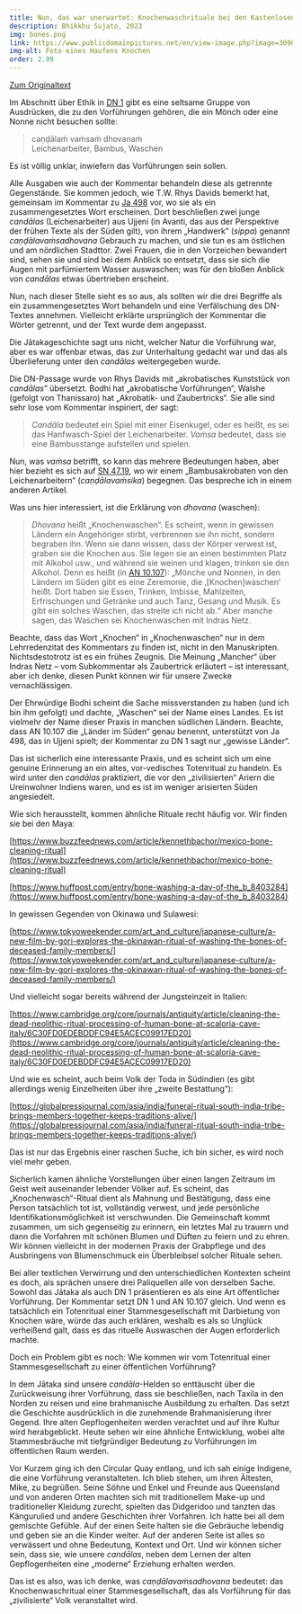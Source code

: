 ```yaml
---
title: Nun, das war unerwartet: Knochenwaschrituale bei den Kastenlosen in Südindien
description: Bhikkhu Sujato, 2023
img: bones.png
link: https://www.publicdomainpictures.net/en/view-image.php?image=309009&picture=pile-of-bones
img-alt: Foto eines Haufens Knochen
order: 2.99
---
```


[Zum Originaltext](https://discourse.suttacentral.net/t/well-that-was-unexpected-bone-washing-rituals-among-the-outcastes-of-southern-india/29001)

Im Abschnitt über Ethik in [DN 1](#/sutta/dn1:1.13.2/de/sabbamitta) gibt es eine seltsame Gruppe von Ausdrücken, die zu den Vorführungen gehören, die ein Mönch oder eine Nonne nicht besuchen sollte: 

> caṇḍālaṁ vaṁsaṁ dhovanaṁ  
> Leichenarbeiter, Bambus, Waschen

Es ist völlig unklar, inwiefern das Vorführungen sein sollen. 

Alle Ausgaben wie auch der Kommentar behandeln diese als getrennte Gegenstände. Sie kommen jedoch, wie T.W. Rhys Davids bemerkt hat, gemeinsam im Kommentar zu [Ja 498](https://suttacentral.net/ja498) vor, wo sie als ein zusammengesetztes Wort erscheinen. Dort beschließen zwei junge *candālas* (Leichenarbeiter) aus Ujjeni (in Avanti, das aus der Perspektive der frühen Texte als der Süden gilt), von ihrem „Handwerk“ (*sippa*) genannt *caṇḍālavaṁsadhovana* Gebrauch zu machen, und sie tun es am östlichen und am nördlichen Stadttor. Zwei Frauen, die in den Vorzeichen bewandert sind, sehen sie und sind bei dem Anblick so entsetzt, dass sie sich die Augen mit parfümiertem Wasser auswaschen; was für den bloßen Anblick von *candālas* etwas übertrieben erscheint. 

Nun, nach dieser Stelle sieht es so aus, als sollten wir die drei Begriffe als ein zusammengesetztes Wort behandeln und eine Verfälschung des DN-Textes annehmen. Vielleicht erklärte ursprünglich der Kommentar die Wörter getrennt, und der Text wurde dem angepasst. 

Die Jātakageschichte sagt uns nicht, welcher Natur die Vorführung war, aber es war offenbar etwas, das zur Unterhaltung gedacht war und das als Überlieferung unter den *candālas* weitergegeben wurde. 

Die DN-Passage wurde von Rhys Davids mit „akrobatisches Kunststück von *candālas*“ übersetzt. Bodhi hat „akrobatische Vorführungen“, Walshe (gefolgt von Thanissaro) hat „Akrobatik- und Zaubertricks“. Sie alle sind sehr lose vom Kommentar inspiriert, der sagt: 

> *Candāla* bedeutet ein Spiel mit einer Eisenkugel, oder es heißt, es sei das Hanfwasch-Spiel der Leichenarbeiter. *Vaṁsa* bedeutet, dass sie eine Bambusstange aufstellen und spielen. 

Nun, was *vaṁsa* betrifft, so kann das mehrere Bedeutungen haben, aber hier bezieht es sich auf [SN 47.19](#/sutta/sn47.19/de/sabbamitta), wo wir einem „Bambusakrobaten von den Leichenarbeitern“ (*caṇḍālavaṁsika*) begegnen. Das bespreche ich in einem anderen Artikel.

Was uns hier interessiert, ist die Erklärung von *dhovana* (waschen): 

> *Dhovana* heißt „Knochenwaschen“. Es scheint, wenn in gewissen Ländern ein Angehöriger stirbt, verbrennen sie ihn nicht, sondern begraben ihn. Wenn sie dann wissen, dass der Körper verwest ist, graben sie die Knochen aus. Sie legen sie an einen bestimmten Platz mit Alkohol usw., und während sie weinen und klagen, trinken sie den Alkohol. Denn es heißt (in [AN 10.107](#/sutta/an10.107/de/sabbamitta)): „Mönche und Nonnen, in den Ländern im Süden gibt es eine Zeremonie, die ‚[Knochen]waschen‘ heißt. Dort haben sie Essen, Trinken, Imbisse, Mahlzeiten, Erfrischungen und Getränke und auch Tanz, Gesang und Musik. Es gibt ein solches Waschen, das streite ich nicht ab.“ Aber manche sagen, das Waschen sei Knochenwaschen mit Indras Netz. 

Beachte, dass das Wort „Knochen“ in „Knochenwaschen“ nur in dem Lehrredenzitat des Kommentars zu finden ist, nicht in den Manuskripten. Nichtsdestotrotz ist es ein frühes Zeugnis. Die Meinung „Mancher“ über Indras Netz – vom Subkommentar als Zaubertrick erläutert – ist interessant, aber ich denke, diesen Punkt können wir für unsere Zwecke vernachlässigen. 

Der Ehrwürdige Bodhi scheint die Sache missverstanden zu haben (und ich bin ihm gefolgt) und dachte, „Waschen“ sei der Name eines Landes. Es ist vielmehr der Name dieser Praxis in manchen südlichen Ländern. Beachte, dass AN 10.107 die „Länder im Süden“ genau benennt, unterstützt von Ja 498, das in Ujjeni spielt; der Kommentar zu DN 1 sagt nur „gewisse Länder“. 

Das ist sicherlich eine interessante Praxis, und es scheint sich  um eine genuine Erinnerung an ein altes, vor-vedisches Totenritual zu handeln. Es wird unter den *candālas* praktiziert, die vor den „zivilisierten“ Ariern die Ureinwohner Indiens waren, und es ist im weniger arisierten Süden angesiedelt. 

Wie sich herausstellt, kommen ähnliche Rituale recht häufig vor. Wir finden sie bei den Maya: 

[https://www.buzzfeednews.com/article/kennethbachor/mexico-bone-cleaning-ritual](https://www.buzzfeednews.com/article/kennethbachor/mexico-bone-cleaning-ritual)

[https://www.huffpost.com/entry/bone-washing-a-day-of-the_b_8403284](https://www.huffpost.com/entry/bone-washing-a-day-of-the_b_8403284)

In gewissen Gegenden von Okinawa und Sulawesi:

[https://www.tokyoweekender.com/art_and_culture/japanese-culture/a-new-film-by-gori-explores-the-okinawan-ritual-of-washing-the-bones-of-deceased-family-members/](https://www.tokyoweekender.com/art_and_culture/japanese-culture/a-new-film-by-gori-explores-the-okinawan-ritual-of-washing-the-bones-of-deceased-family-members/)

Und vielleicht sogar bereits während der Jungsteinzeit in Italien: 

[https://www.cambridge.org/core/journals/antiquity/article/cleaning-the-dead-neolithic-ritual-processing-of-human-bone-at-scaloria-cave-italy/6C30FD0EDEBDDFC94E5ACEC09917ED20](https://www.cambridge.org/core/journals/antiquity/article/cleaning-the-dead-neolithic-ritual-processing-of-human-bone-at-scaloria-cave-italy/6C30FD0EDEBDDFC94E5ACEC09917ED20)

Und wie es scheint, auch beim Volk der Toda in Südindien (es gibt allerdings wenig Einzelheiten über ihre „zweite Bestattung“): 

[https://globalpressjournal.com/asia/india/funeral-ritual-south-india-tribe-brings-members-together-keeps-traditions-alive/](https://globalpressjournal.com/asia/india/funeral-ritual-south-india-tribe-brings-members-together-keeps-traditions-alive/)

Das ist nur das Ergebnis einer raschen Suche, ich bin sicher, es wird noch viel mehr geben. 

Sicherlich kamen ähnliche Vorstellungen über einen langen Zeitraum im Geist weit auseinander lebender Völker auf. Es scheint, das „Knochenwasch“-Ritual dient als Mahnung und Bestätigung, dass eine Person tatsächlich tot ist, vollständig verwest, und jede persönliche Identifikationsmöglichkeit ist verschwunden. Die Gemeinschaft kommt zusammen, um sich gegenseitig zu erinnern, ein letztes Mal zu trauern und dann die Vorfahren mit schönen Blumen und Düften zu feiern und zu ehren. Wir können vielleicht in der modernen Praxis der Grabpflege und des Ausbringens von Blumenschmuck ein Überbleibsel solcher Rituale sehen. 

Bei aller textlichen Verwirrung und den unterschiedlichen Kontexten scheint es doch, als sprächen unsere drei Paliquellen alle von derselben Sache. Sowohl das Jātaka als auch DN 1 präsentieren es als eine Art öffentlicher Vorführung. Der Kommentar setzt DN 1 und AN 10.107 gleich. Und wenn es tatsächlich ein Totenritual einer Stammesgesellschaft mit Darbietung von Knochen wäre, würde das auch erklären, weshalb es als so Unglück verheißend galt, dass es das rituelle Auswaschen der Augen erforderlich machte. 

Doch ein Problem gibt es noch: Wie kommen wir vom Totenritual einer Stammesgesellschaft zu einer öffentlichen Vorführung? 

In dem Jātaka sind unsere *candāla*-Helden  so enttäuscht über die Zurückweisung ihrer Vorführung, dass sie beschließen, nach Taxila in den Norden zu reisen und eine brahmanische Ausbildung zu erhalten. Das setzt die Geschichte ausdrücklich in die zunehmende Brahmanisierung ihrer Gegend. Ihre alten Gepflogenheiten werden verachtet und auf ihre Kultur wird herabgeblickt. Heute sehen wir eine ähnliche Entwicklung, wobei alte Stammesbräuche mit tiefgründiger Bedeutung zu Vorführungen im öffentlichen Raum werden. 

Vor Kurzem ging ich den Circular Quay entlang, und ich sah einige Indigene, die eine Vorführung veranstalteten. Ich blieb stehen, um ihren Ältesten, Mike, zu begrüßen. Seine Söhne und Enkel und Freunde aus Queensland und von anderen Orten machten sich mit traditionellem Make-up und traditioneller Kleidung zurecht, spielten das Didgeridoo und tanzten das Kängurulied und andere Geschichten ihrer Vorfahren. Ich hatte bei all dem gemischte Gefühle. Auf der einen Seite halten sie die Gebräuche lebendig und geben sie an die Kinder weiter. Auf der anderen Seite ist alles so verwässert und ohne Bedeutung, Kontext und Ort. Und wir können sicher sein, dass sie, wie unsere *candālas*, neben dem Lernen der alten Gepflogenheiten eine „moderne“ Erziehung erhalten werden.

Das ist es also, was ich denke, was *caṇḍālavaṁsadhovana* bedeutet: das Knochenwaschritual einer Stammesgesellschaft, das als Vorführung für das „zivilisierte“ Volk veranstaltet wird. 
